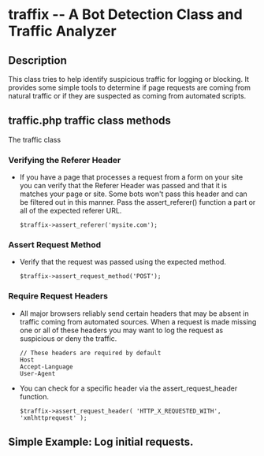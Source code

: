traffix -- A Bot Detection Class and Traffic Analyzer
=========================================================

##  Description

This class tries to help identify suspicious traffic for logging or blocking. It provides some simple tools to determine if page requests are coming from natural traffic or if they are suspected as coming from automated scripts.

##  traffic.php traffic class methods

The traffic class 

### Verifying the Referer Header

*   If you have a page that processes a request from a form on your site you can verify that the Referer Header was passed and that it is matches your page or site. Some bots won't pass this header and can be filtered out in this manner. Pass the assert_referer() function a part or all of the expected referer URL.

        $traffix->assert_referer('mysite.com');

### Assert Request Method

*   Verify that the request was passed using the expected method.

        $traffix->assert_request_method('POST');
        
### Require Request Headers

*   All major browsers reliably send certain headers that may be absent in traffic coming from automated sources. When a request is made missing one or all of these headers you may want to log the request as suspicious or deny the traffic.

        // These headers are required by default
        Host
        Accept-Language
        User-Agent

*   You can check for a specific header via the assert_request_header function.

        $traffix->assert_request_header( 'HTTP_X_REQUESTED_WITH', 'xmlhttprequest' );
        
## Simple Example: Log initial requests.


